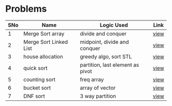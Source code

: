 # Problems

SNo | Name | Logic Used | Link |
----|------|------------|------|
1 | Merge Sort array | divide and conquer | [view](merge_sort_arrays.cpp)
2 | Merge Sort Linked List | midpoint, divide and conquer | [view](merge_sort_linked_list.cpp)
3 | house allocation | greedy algo, sort STL | [view](allocation_kickstart.cpp) 
4 | quick sort | partition, last element as pivot | [view](quicksort.cpp)
5 | counting sort | freq array | [view](counting_sort.cpp)
6 | bucket sort | array of vector | [view](bucket_sort.cpp)
7 | DNF sort | 3 way partition | [view](DNF_sort.cpp)
